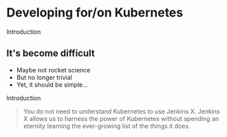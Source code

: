 <!-- .slide: class="center dark" -->

# Developing for/on Kubernetes


<!-- .slide: class="dark" -->
<div class="label">Introduction</div>

## It's become difficult

* Maybe not rocket science<!-- .element: class="fragment" -->
* But no longer trivial<!-- .element: class="fragment" -->
* Yet, it should be simple...<!-- .element: class="fragment" -->


<!-- .slide: class="light" data-background="img/periodic-table-of-devops-tools.png"-->


<!-- .slide: class="light" data-background="img/cncf-landscape.png"-->


<!-- .slide: data-background="img/products//jenkinsx-stacked-color.png" data-background-size="contain" class="light" -->


<!-- .slide: class="dark" data-background="mg/rod-long-1052613-unsplash.jpg"  -->
<div class="label">Introduction</div>

> You do not need to understand Kubernetes to use Jenkins X. Jenkins X allows us to harness the power of Kubernetes without spending an eternity learning the ever-growing list of the things it does.